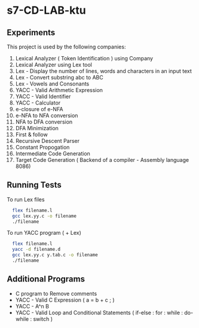 # s7-CD-LAB-ktu

## Experiments

This project is used by the following companies:

1.  Lexical Analyzer ( Token Identification ) using Company
2.  Lexical Analyzer using Lex tool
3.  Lex - Display the number of lines, words and characters in an input text
4.  Lex - Convert substring abc to ABC 
5.  Lex - Vowels and Consonants
6.  YACC - Valid Arithmetic Expression
7.  YACC - Valid Identifier
8.  YACC - Calculator
9.  e-closure of e-NFA
10. e-NFA to NFA conversion
11. NFA to DFA conversion
12. DFA Minimization
13. First & follow
14. Recursive Descent Parser
15. Constant Propogation
16. Intermediate Code Generation
17. Target Code Generation ( Backend of a compiler - Assembly language 8086)


## Running Tests

To run Lex files

```bash
  flex filename.l
  gcc lex.yy.c -o filename
  ./filename
```

To run YACC program ( + Lex)

```bash
  flex filename.l
  yacc -d filename.d
  gcc lex.yy.c y.tab.c -o filename
  ./filename
```


## Additional Programs

- C program to Remove comments
- YACC - Valid C Expression ( a = b + c ; )
- YACC - A^n B 
- YACC - Valid Loop and Conditional Statements 
        ( if-else : for : while : do-while : switch )

